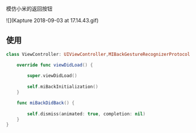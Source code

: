 模仿小米的返回按钮

![](Kapture 2018-09-03 at 17.14.43.gif)

## 使用

````swift
class ViewController: UIViewController,MIBackGestureRecognizerProtocol {

    override func viewDidLoad() {
        
        super.viewDidLoad()
        
        self.miBackInitialization()
    }

    func miBackDidBack() {
        
        self.dismiss(animated: true, completion: nil)
    }
}
````